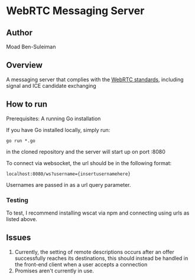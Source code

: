 # WebRTC Messaging Server
## Author
Moad Ben-Suleiman

## Overview
A messaging server that complies with the [WebRTC standards](https://developer.mozilla.org/en-US/docs/Web/API/WebRTC_API/Signaling_and_video_calling), including signal and ICE candidate exchanging

## How to run
Prerequisites: A running Go installation

If you have Go installed locally, simply run:
```
go run *.go
```
in the cloned repository and the server will start up on port :8080

To connect via websocket, the url should be in the following format:
```
localhost:8080/ws?username={insertusernamehere}
```
Usernames are passed in as a url query parameter.

### Testing
To test, I recommend installing wscat via npm and connecting using urls as listed above.

## Issues
1. Currently, the setting of remote descriptions occurs after an offer successfully reaches its destinations, this should instead be handled in the front-end client when a user accepts a connection
2. Promises aren't currently in use.